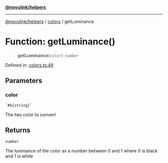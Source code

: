 [**@novulink/helpers**](../../README.md)

***

[@novulink/helpers](../../modules.md) / [colors](../README.md) / getLuminance

# Function: getLuminance()

> **getLuminance**(`color`): `number`

Defined in: [colors.ts:49](https://github.com/M-Media-Group/app.novu.link/blob/d43aa75d61cafdf214ab3b4b66ffcaae1fde7b4e/packages/helpers/src/colors.ts#L49)

## Parameters

### color

`` `#${string}` ``

The hex color to convert

## Returns

`number`

The luminance of the color as a number between 0 and 1 where 0 is black and 1 is white

